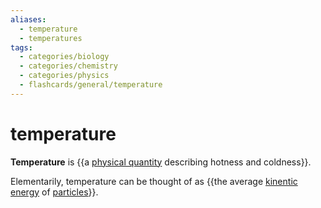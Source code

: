 ```yaml
---
aliases:
  - temperature
  - temperatures
tags:
  - categories/biology
  - categories/chemistry
  - categories/physics
  - flashcards/general/temperature
---
```


# temperature

__Temperature__ is {{a [physical quantity](physical%20quantity.md) describing hotness and coldness}}.

Elementarily, temperature can be thought of as {{the average [kinentic energy](kinentic%20energy.md) of [particles](particle.md)}}.
